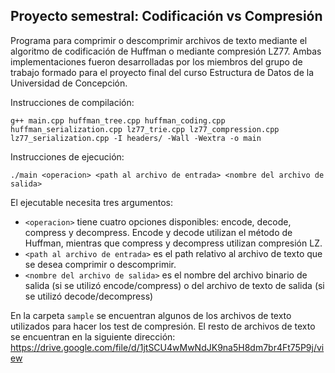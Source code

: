 ## Proyecto semestral: Codificación vs Compresión

Programa para comprimir o descomprimir archivos de texto mediante el algoritmo de codificación de Huffman o mediante compresión LZ77. Ambas implementaciones fueron desarrolladas por los miembros del grupo de trabajo formado para el proyecto final del curso Estructura de Datos de la Universidad de Concepción.

Instrucciones de compilación:
```
g++ main.cpp huffman_tree.cpp huffman_coding.cpp huffman_serialization.cpp lz77_trie.cpp lz77_compression.cpp lz77_serialization.cpp -I headers/ -Wall -Wextra -o main
```

Instrucciones de ejecución:
```
./main <operacion> <path al archivo de entrada> <nombre del archivo de salida>
```
El ejecutable necesita tres argumentos:
- ``<operacion>`` tiene cuatro opciones disponibles: encode, decode, compress y decompress. Encode y decode utilizan el método de Huffman, mientras que compress y decompress utilizan compresión LZ.
- ``<path al archivo de entrada>`` es el path relativo al archivo de texto que se desea comprimir o descomprimir.
- ``<nombre del archivo de salida>`` es el nombre del archivo binario de salida (si se utilizó encode/compress) o del archivo de texto de salida (si se utilizó decode/decompress) 

En la carpeta ``sample`` se encuentran algunos de los archivos de texto utilizados para hacer los test de compresión.
El resto de archivos de texto se encuentran en la siguiente dirección: https://drive.google.com/file/d/1jtSCU4wMwNdJK9na5H8dm7br4Ft75P9j/view
